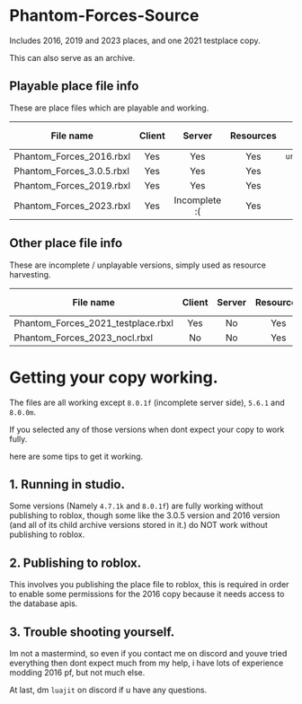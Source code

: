 # Phantom-Forces-Source
Includes 2016, 2019 and 2023 places, and one 2021 testplace copy.

This can also serve as an archive.

## Playable place file info

These are place files which are playable and working.

| File name | Client | Server | Resources | Server Version |
| --------- | :----: | :----: | :-------: | :------------: |
| Phantom_Forces_2016.rbxl | Yes | Yes | Yes | `unavailable` |
| Phantom_Forces_3.0.5.rbxl | Yes | Yes | Yes | `3.0.5` |
| Phantom_Forces_2019.rbxl | Yes | Yes | Yes | `4.7.1k` |
| Phantom_Forces_2023.rbxl | Yes | Incomplete :( | Yes | `8.0.1f` |

## Other place file info

These are incomplete / unplayable versions, simply used as resource harvesting.

| File name | Client | Server | Resources | Server Version |
| --------- | :----: | :----: | :-------: | :------------: |
| Phantom_Forces_2021_testplace.rbxl | Yes | No | Yes | `5.6.1` |
| Phantom_Forces_2023_nocl.rbxl | No | No | Yes | `8.0.0m` |

# Getting your copy working.
The files are all working except `8.0.1f` (incomplete server side), `5.6.1` and `8.0.0m`.

If you selected any of those versions when dont expect your copy to work fully.

here are some tips to get it working.

## 1. Running in studio.
Some versions (Namely `4.7.1k` and `8.0.1f`) are fully working without publishing to roblox, though some like the 3.0.5 version and 2016 version (and all of its child archive versions stored in it.) do NOT work without publishing to roblox.

## 2. Publishing to roblox.
This involves you publishing the place file to roblox, this is required in order to enable some permissions for the 2016 copy because it needs access to the database apis.

## 3. Trouble shooting yourself.
Im not a mastermind, so even if you contact me on discord and youve tried everything then dont expect much from my help, i have lots of experience modding 2016 pf, but not much else.


At last, dm `luajit` on discord if u have any questions.
